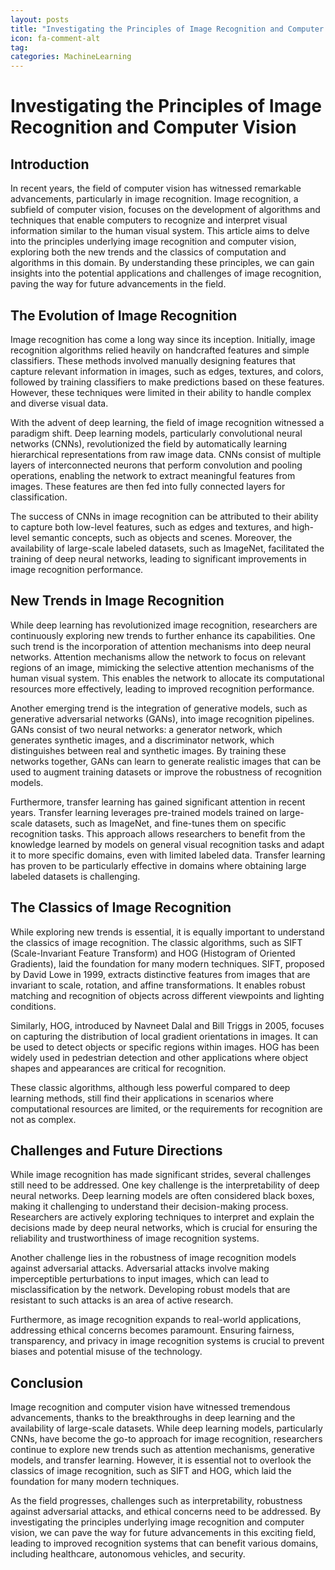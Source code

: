 ```yaml
---
layout: posts
title: "Investigating the Principles of Image Recognition and Computer Vision"
icon: fa-comment-alt
tag:
categories: MachineLearning
---
```



# Investigating the Principles of Image Recognition and Computer Vision

## Introduction

In recent years, the field of computer vision has witnessed remarkable advancements, particularly in image recognition. Image recognition, a subfield of computer vision, focuses on the development of algorithms and techniques that enable computers to recognize and interpret visual information similar to the human visual system. This article aims to delve into the principles underlying image recognition and computer vision, exploring both the new trends and the classics of computation and algorithms in this domain. By understanding these principles, we can gain insights into the potential applications and challenges of image recognition, paving the way for future advancements in the field.

## The Evolution of Image Recognition

Image recognition has come a long way since its inception. Initially, image recognition algorithms relied heavily on handcrafted features and simple classifiers. These methods involved manually designing features that capture relevant information in images, such as edges, textures, and colors, followed by training classifiers to make predictions based on these features. However, these techniques were limited in their ability to handle complex and diverse visual data.

With the advent of deep learning, the field of image recognition witnessed a paradigm shift. Deep learning models, particularly convolutional neural networks (CNNs), revolutionized the field by automatically learning hierarchical representations from raw image data. CNNs consist of multiple layers of interconnected neurons that perform convolution and pooling operations, enabling the network to extract meaningful features from images. These features are then fed into fully connected layers for classification.

The success of CNNs in image recognition can be attributed to their ability to capture both low-level features, such as edges and textures, and high-level semantic concepts, such as objects and scenes. Moreover, the availability of large-scale labeled datasets, such as ImageNet, facilitated the training of deep neural networks, leading to significant improvements in image recognition performance.

## New Trends in Image Recognition

While deep learning has revolutionized image recognition, researchers are continuously exploring new trends to further enhance its capabilities. One such trend is the incorporation of attention mechanisms into deep neural networks. Attention mechanisms allow the network to focus on relevant regions of an image, mimicking the selective attention mechanisms of the human visual system. This enables the network to allocate its computational resources more effectively, leading to improved recognition performance.

Another emerging trend is the integration of generative models, such as generative adversarial networks (GANs), into image recognition pipelines. GANs consist of two neural networks: a generator network, which generates synthetic images, and a discriminator network, which distinguishes between real and synthetic images. By training these networks together, GANs can learn to generate realistic images that can be used to augment training datasets or improve the robustness of recognition models.

Furthermore, transfer learning has gained significant attention in recent years. Transfer learning leverages pre-trained models trained on large-scale datasets, such as ImageNet, and fine-tunes them on specific recognition tasks. This approach allows researchers to benefit from the knowledge learned by models on general visual recognition tasks and adapt it to more specific domains, even with limited labeled data. Transfer learning has proven to be particularly effective in domains where obtaining large labeled datasets is challenging.

## The Classics of Image Recognition

While exploring new trends is essential, it is equally important to understand the classics of image recognition. The classic algorithms, such as SIFT (Scale-Invariant Feature Transform) and HOG (Histogram of Oriented Gradients), laid the foundation for many modern techniques. SIFT, proposed by David Lowe in 1999, extracts distinctive features from images that are invariant to scale, rotation, and affine transformations. It enables robust matching and recognition of objects across different viewpoints and lighting conditions.

Similarly, HOG, introduced by Navneet Dalal and Bill Triggs in 2005, focuses on capturing the distribution of local gradient orientations in images. It can be used to detect objects or specific regions within images. HOG has been widely used in pedestrian detection and other applications where object shapes and appearances are critical for recognition.

These classic algorithms, although less powerful compared to deep learning methods, still find their applications in scenarios where computational resources are limited, or the requirements for recognition are not as complex.

## Challenges and Future Directions

While image recognition has made significant strides, several challenges still need to be addressed. One key challenge is the interpretability of deep neural networks. Deep learning models are often considered black boxes, making it challenging to understand their decision-making process. Researchers are actively exploring techniques to interpret and explain the decisions made by deep neural networks, which is crucial for ensuring the reliability and trustworthiness of image recognition systems.

Another challenge lies in the robustness of image recognition models against adversarial attacks. Adversarial attacks involve making imperceptible perturbations to input images, which can lead to misclassification by the network. Developing robust models that are resistant to such attacks is an area of active research.

Furthermore, as image recognition expands to real-world applications, addressing ethical concerns becomes paramount. Ensuring fairness, transparency, and privacy in image recognition systems is crucial to prevent biases and potential misuse of the technology.

## Conclusion

Image recognition and computer vision have witnessed tremendous advancements, thanks to the breakthroughs in deep learning and the availability of large-scale datasets. While deep learning models, particularly CNNs, have become the go-to approach for image recognition, researchers continue to explore new trends such as attention mechanisms, generative models, and transfer learning. However, it is essential not to overlook the classics of image recognition, such as SIFT and HOG, which laid the foundation for many modern techniques.

As the field progresses, challenges such as interpretability, robustness against adversarial attacks, and ethical concerns need to be addressed. By investigating the principles underlying image recognition and computer vision, we can pave the way for future advancements in this exciting field, leading to improved recognition systems that can benefit various domains, including healthcare, autonomous vehicles, and security.